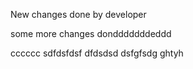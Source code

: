 New changes done by developer

some more changes dondddddddeddd


cccccc
sdfdsfdsf
dfdsdsd
dsfgfsdg ghtyh
